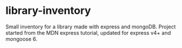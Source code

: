 # library-inventory

Small inventory for a library made with express and mongoDB.
Project started from the MDN express tutorial, updated for express v4+ and mongoose 6.